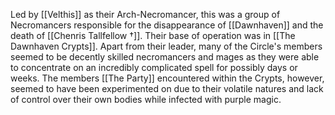 Led by [[Velthis]] as their Arch-Necromancer, this was a group of Necromancers responsible for the disappearance of [[Dawnhaven]] and the death of [[Chenris Tallfellow †]]. Their base of operation was in [[The Dawnhaven Crypts]]. Apart from their leader, many of the Circle's members seemed to be decently skilled necromancers and mages as they were able to concentrate on an incredibly complicated spell for possibly days or weeks. The members [[The Party]] encountered within the Crypts, however, seemed to have been experimented on due to their volatile natures and lack of control over their own bodies while infected with purple magic.